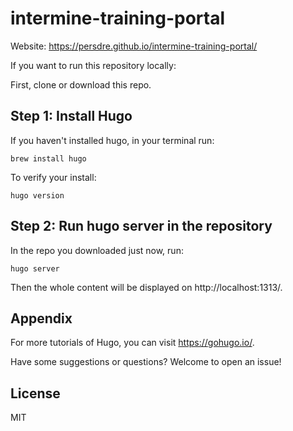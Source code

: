 intermine-training-portal
===
Website: https://persdre.github.io/intermine-training-portal/

If you want to run this repository locally:

First, clone or download this repo.

## Step 1: Install Hugo

If you haven't installed hugo, in your terminal run:

```
brew install hugo
```
To verify your install:

```
hugo version
```

## Step 2: Run hugo server in the repository

In the repo you downloaded just now, run:

```
hugo server
```
Then the whole content will be displayed on http://localhost:1313/.

## Appendix 

For more tutorials of Hugo, you can visit https://gohugo.io/.

Have some suggestions or questions? Welcome to open an issue!


## License

MIT

